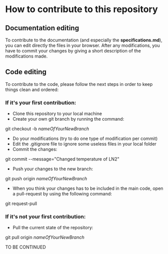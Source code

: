 # How to contribute to this repository
## Documentation editing

To contribute to the documentation (and especially the **specifications.md**), you can edit directly the files in your browser. After any modifications, you have to commit your changes by giving a short description of the modifications made. 


## Code editing
To contribute to the code, please follow the next steps in order to keep things clean and ordered:

### If it's your first contribution:

* Clone this repository to your local machine
* Create your own git branch by running the command:

>
git checkout -b *nameOfYourNewBranch*

* Do your modifications (try to do one type of modification per commit)
* Edit the .gitignore file to ignore some useless files in your local folder
* Commit the changes:

>
git commit --message="Changed temperature of LN2"

* Push your changes to the new branch:

>
git push origin *nameOfYourNewBranch*

* When you think your changes has to be included in the main code, open a pull-request by using the following command:

>
git request-pull


### If it's not your first contribution:

* Pull the current state of the repository:

>
git pull origin *nameOfYourNewBranch*


TO BE CONTINUED
